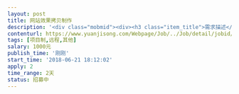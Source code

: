 ```yaml
---                
layout: post       
title: 网站效果拷贝制作           
description: '<div class="mobmid"><div><h3 class="item_title">需求描述</h3><p>一、需求描述：<br/>类似网页：https://vintage.agency/<br/>打开网站首页第二屏，我需要大神把这个效果一模一样做出来给我、谢谢。<br/> <br/>二、合作方式：<br/>远程，项目制，1000</p></div><!--info end--></div>'     
contenturl: https://www.yuanjisong.com/Webpage/Job/../Job/detail/jobid/101600      
tags: [项目制,远程,其他]            
salary: 1000元          
publish_time: '刚刚'         
start_time: '2018-06-21 18:12:02'           
apply: 2                   
time_range: 2天              
status: 招募中                  
---                 
```

